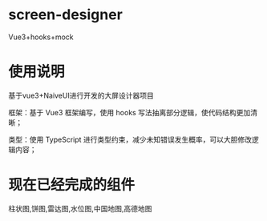 # screen-designer
Vue3+hooks+mock

# 使用说明
基于vue3+NaiveUI进行开发的大屏设计器项目

框架：基于 Vue3 框架编写，使用 hooks 写法抽离部分逻辑，使代码结构更加清晰；

类型：使用 TypeScript 进行类型约束，减少未知错误发生概率，可以大胆修改逻辑内容；
 
# 现在已经完成的组件
 
 柱状图,饼图,雷达图,水位图,中国地图,高德地图
